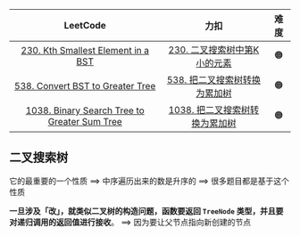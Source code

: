 

|                           LeetCode                           |                             力扣                             | 难度 |
| :----------------------------------------------------------: | :----------------------------------------------------------: | :--: |
| [230. Kth Smallest Element in a BST](https://leetcode.com/problems/kth-smallest-element-in-a-bst/) | [230. 二叉搜索树中第K小的元素](https://leetcode.cn/problems/kth-smallest-element-in-a-bst/) |  🟠   |
| [538. Convert BST to Greater Tree](https://leetcode.com/problems/convert-bst-to-greater-tree/) | [538. 把二叉搜索树转换为累加树](https://leetcode.cn/problems/convert-bst-to-greater-tree/) |  🟠   |
| [1038. Binary Search Tree to Greater Sum Tree](https://leetcode.com/problems/binary-search-tree-to-greater-sum-tree/) | [1038. 把二叉搜索树转换为累加树](https://leetcode.cn/problems/binary-search-tree-to-greater-sum-tree/) |  🟠   |

## 二叉搜索树

它的最重要的一个性质 ==>  中序遍历出来的数是升序的  ==>  很多题目都是基于这个性质



**一旦涉及「改」，就类似二叉树的构造问题，函数要返回 `TreeNode` 类型，并且要对递归调用的返回值进行接收**。 ==>  因为要让父节点指向新创建的节点

